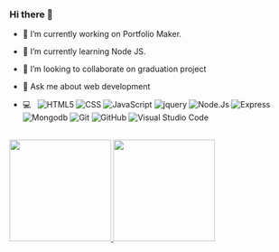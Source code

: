 ### Hi there 👋

- 🔭 I’m currently working on Portfolio Maker.
- 🌱 I’m currently learning Node JS.
- 👯 I’m looking to collaborate on graduation project
- 💬 Ask me about web development

- 💻 &nbsp;
  ![HTML5](https://img.shields.io/badge/-HTML5-333333?style=flat&logo=HTML5)
  ![CSS](https://img.shields.io/badge/-CSS-333333?style=flat&logo=CSS3&logoColor=1572B6)
  ![JavaScript](https://img.shields.io/badge/-JavaScript-333333?style=flat&logo=javascript)
  ![jquery](https://img.shields.io/badge/-jquery-333333?style=flat&logo=jquery)
  ![Node.Js](https://img.shields.io/badge/-Node.Js-333333?style=flat&logo=Node.Js)
  ![Express](https://img.shields.io/badge/-JavaScript-333333?style=flat&logo=Express)
  ![Mongodb](https://img.shields.io/badge/-JavaScript-333333?style=flat&logo=mongodb)
  ![Git](https://img.shields.io/badge/-Git-333333?style=flat&logo=git)
  ![GitHub](https://img.shields.io/badge/-GitHub-333333?style=flat&logo=github)
  ![Visual Studio Code](https://img.shields.io/badge/-Visual%20Studio%20Code-333333?style=flat&logo=visual-studio-code&logoColor=007ACC)
<br/>


<a href="https://github.com/elgamlinfo">
  <img height="180em" src="https://github-readme-stats.vercel.app/api?username=elgamlinfo&theme=buefy&show_icons=true" />
  <img height="180em" src="https://github-readme-stats.vercel.app/api/top-langs/?username=elgamlinfo&theme=buefy&layout=compact" />
</a>

